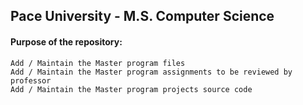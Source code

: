 <h2>Pace University - M.S. Computer Science</h2>

<h4>Purpose of the repository:</h4>

    Add / Maintain the Master program files
    Add / Maintain the Master program assignments to be reviewed by professor
    Add / Maintain the Master program projects source code
